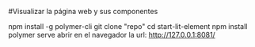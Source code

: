 #Visualizar la página web y sus componentes

npm install -g polymer-cli
git clone "repo"
cd start-lit-element
npm install
polymer serve
abrir en el navegador la url: http://127.0.0.1:8081/